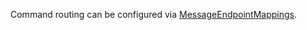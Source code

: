 Command routing can be configured via [MessageEndpointMappings](/nservicebus/messaging/routing-extensibility.md#messageendpointmappings).